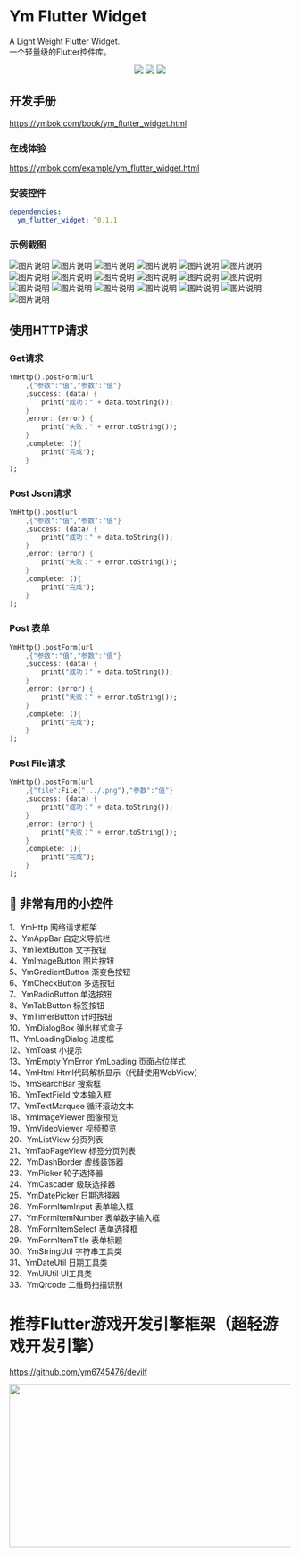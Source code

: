 # Ym Flutter Widget
A Light Weight Flutter Widget.  
一个轻量级的Flutter控件库。  

<p align="center" >
    <img src="https://img.shields.io/badge/flutter-2.2.3-green" />
    <img src="https://img.shields.io/badge/ym flutter widget-0.1.1-orange" />
    <img src="https://img.shields.io/badge/dio-4.9.0-blue" />
</p>
  
## 开发手册

https://ymbok.com/book/ym_flutter_widget.html

### 在线体验

https://ymbok.com/example/ym_flutter_widget.html

### 安装控件

```yaml
dependencies:
  ym_flutter_widget: ^0.1.1
```

### 示例截图

![图片说明](https://raw.githubusercontent.com/ym6745476/ym_flutter_widget/master/screenshot/1.png?z=1 "1.png")
![图片说明](https://raw.githubusercontent.com/ym6745476/ym_flutter_widget/master/screenshot/2.png?z=1 "2.png")
![图片说明](https://raw.githubusercontent.com/ym6745476/ym_flutter_widget/master/screenshot/3.png?z=1 "3.png")
![图片说明](https://raw.githubusercontent.com/ym6745476/ym_flutter_widget/master/screenshot/4.png?z=1 "4.png")
![图片说明](https://raw.githubusercontent.com/ym6745476/ym_flutter_widget/master/screenshot/5.png?z=1 "5.png")
![图片说明](https://raw.githubusercontent.com/ym6745476/ym_flutter_widget/master/screenshot/6.png?z=1 "6.png")
![图片说明](https://raw.githubusercontent.com/ym6745476/ym_flutter_widget/master/screenshot/7.png?z=1 "7.png")
![图片说明](https://raw.githubusercontent.com/ym6745476/ym_flutter_widget/master/screenshot/8.png?z=1 "8.png")
![图片说明](https://raw.githubusercontent.com/ym6745476/ym_flutter_widget/master/screenshot/9.png?z=1 "9.png")
![图片说明](https://raw.githubusercontent.com/ym6745476/ym_flutter_widget/master/screenshot/10.png?z=1 "10.png")
![图片说明](https://raw.githubusercontent.com/ym6745476/ym_flutter_widget/master/screenshot/11.png?z=1 "11.png")
![图片说明](https://raw.githubusercontent.com/ym6745476/ym_flutter_widget/master/screenshot/12.png?z=1 "12.png")
![图片说明](https://raw.githubusercontent.com/ym6745476/ym_flutter_widget/master/screenshot/13.png?z=1 "13.png")
![图片说明](https://raw.githubusercontent.com/ym6745476/ym_flutter_widget/master/screenshot/14.png?z=1 "14.png")
![图片说明](https://raw.githubusercontent.com/ym6745476/ym_flutter_widget/master/screenshot/15.png?z=1 "15.png")
![图片说明](https://raw.githubusercontent.com/ym6745476/ym_flutter_widget/master/screenshot/16.png?z=1 "16.png")
![图片说明](https://raw.githubusercontent.com/ym6745476/ym_flutter_widget/master/screenshot/17.png?z=1 "17.png")
![图片说明](https://raw.githubusercontent.com/ym6745476/ym_flutter_widget/master/screenshot/18.png?z=1 "18.png")
![图片说明](https://raw.githubusercontent.com/ym6745476/ym_flutter_widget/master/screenshot/19.png?z=1 "19.png")

## 使用HTTP请求  

### Get请求
```dart
YmHttp().postForm(url
	,{"参数":"值","参数":"值"}
	,success: (data) {
		print("成功：" + data.toString());
	}
	,error: (error) {
		print("失败：" + error.toString());
	}
	,complete: (){
		print("完成");
	}
);
```
### Post Json请求
```dart
YmHttp().post(url
	,{"参数":"值","参数":"值"}
	,success: (data) {
		print("成功：" + data.toString());
	}
	,error: (error) {
		print("失败：" + error.toString());
	}
	,complete: (){
		print("完成");
	}
);
```
### Post 表单
```dart
YmHttp().postForm(url
	,{"参数":"值","参数":"值"}
	,success: (data) {
		print("成功：" + data.toString());
	}
	,error: (error) {
		print("失败：" + error.toString());
	}
	,complete: (){
		print("完成");
	}
);
```
### Post File请求
```dart
YmHttp().postForm(url
	,{"file":File(".../.png"),"参数":"值"}
	,success: (data) {
		print("成功：" + data.toString());
	}
	,error: (error) {
		print("失败：" + error.toString());
	}
	,complete: (){
		print("完成");
	}
);
```
## 🎉  非常有用的小控件
1、YmHttp 网络请求框架   
2、YmAppBar 自定义导航栏  
3、YmTextButton 文字按钮  
4、YmImageButton 图片按钮  
5、YmGradientButton 渐变色按钮  
6、YmCheckButton 多选按钮  
7、YmRadioButton 单选按钮  
8、YmTabButton 标签按钮  
9、YmTimerButton 计时按钮  
10、YmDialogBox 弹出样式盒子  
11、YmLoadingDialog 进度框  
12、YmToast 小提示  
13、YmEmpty YmError YmLoading 页面占位样式  
14、YmHtml Html代码解析显示（代替使用WebView）  
15、YmSearchBar 搜索框  
16、YmTextField 文本输入框  
17、YmTextMarquee 循环滚动文本  
18、YmImageViewer 图像预览  
19、YmVideoViewer 视频预览  
20、YmListView 分页列表  
21、YmTabPageView 标签分页列表   
22、YmDashBorder 虚线装饰器   
23、YmPicker 轮子选择器  
24、YmCascader 级联选择器  
25、YmDatePicker 日期选择器  
26、YmFormItemInput 表单输入框  
27、YmFormItemNumber 表单数字输入框  
28、YmFormItemSelect 表单选择框  
29、YmFormItemTitle 表单标题  
30、YmStringUtil 字符串工具类  
31、YmDateUtil 日期工具类  
32、YmUiUtil UI工具类  
33、YmQrcode 二维码扫描识别  

# 推荐Flutter游戏开发引擎框架（超轻游戏开发引擎）
https://github.com/ym6745476/devilf  

<img src="https://raw.githubusercontent.com/ym6745476/devilf/master/screenshot/devilf.gif" width="600" height="292"/>